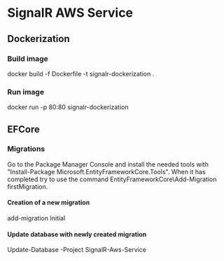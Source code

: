 # SignalR AWS Service

## Dockerization

### Build image

docker build -f Dockerfile -t signalr-dockerization .

### Run image

docker run -p 80:80 signalr-dockerization 


## EFCore

### Migrations

Go to the Package Manager Console and install the needed tools with "Install-Package Microsoft.EntityFrameworkCore.Tools". 
When it has completed try to use the command EntityFrameworkCore\Add-Migration firstMigration.

#### Creation of a new migration
add-migration Initial

#### Update database with newly created migration
Update-Database -Project SignalR-Aws-Service
